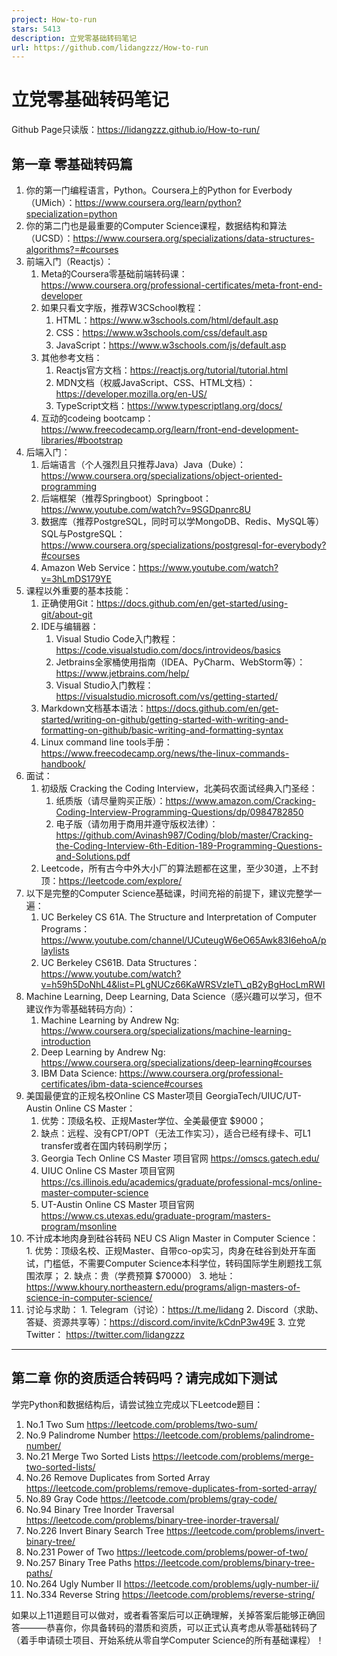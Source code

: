 ```yaml
---
project: How-to-run
stars: 5413
description: 立党零基础转码笔记
url: https://github.com/lidangzzz/How-to-run
---
```


立党零基础转码笔记
=========

Github Page只读版：https://lidangzzz.github.io/How-to-run/

第一章 零基础转码篇
----------

1.  你的第一门编程语言，Python。Coursera上的Python for Everbody （UMich）：https://www.coursera.org/learn/python?specialization=python
2.  你的第二门也是最重要的Computer Science课程，数据结构和算法 （UCSD）：https://www.coursera.org/specializations/data-structures-algorithms?=#courses
3.  前端入门（Reactjs）：
    1.  Meta的Coursera零基础前端转码课：https://www.coursera.org/professional-certificates/meta-front-end-developer
    2.  如果只看文字版，推荐W3CSchool教程：
        1.  HTML：https://www.w3schools.com/html/default.asp
        2.  CSS：https://www.w3schools.com/css/default.asp
        3.  JavaScript：https://www.w3schools.com/js/default.asp
    3.  其他参考文档：
        1.  Reactjs官方文档：https://reactjs.org/tutorial/tutorial.html
        2.  MDN文档（权威JavaScript、CSS、HTML文档）：https://developer.mozilla.org/en-US/
        3.  TypeScript文档：https://www.typescriptlang.org/docs/
    4.  互动的codeing bootcamp：https://www.freecodecamp.org/learn/front-end-development-libraries/#bootstrap
4.  后端入门：
    1.  后端语言（个人强烈且只推荐Java）Java（Duke）：https://www.coursera.org/specializations/object-oriented-programming
    2.  后端框架（推荐Springboot）Springboot：https://www.youtube.com/watch?v=9SGDpanrc8U
    3.  数据库（推荐PostgreSQL，同时可以学MongoDB、Redis、MySQL等）SQL与PostgreSQL：https://www.coursera.org/specializations/postgresql-for-everybody?#courses
    4.  Amazon Web Service：https://www.youtube.com/watch?v=3hLmDS179YE
5.  课程以外重要的基本技能：
    1.  正确使用Git：https://docs.github.com/en/get-started/using-git/about-git
    2.  IDE与编辑器：
        1.  Visual Studio Code入门教程：https://code.visualstudio.com/docs/introvideos/basics
        2.  Jetbrains全家桶使用指南（IDEA、PyCharm、WebStorm等）：https://www.jetbrains.com/help/
        3.  Visual Studio入门教程：https://visualstudio.microsoft.com/vs/getting-started/
    3.  Markdown文档基本语法：https://docs.github.com/en/get-started/writing-on-github/getting-started-with-writing-and-formatting-on-github/basic-writing-and-formatting-syntax
    4.  Linux command line tools手册：https://www.freecodecamp.org/news/the-linux-commands-handbook/
6.  面试：
    1.  初级版 Cracking the Coding Interview，北美码农面试经典入门圣经：
        1.  纸质版（请尽量购买正版）：https://www.amazon.com/Cracking-Coding-Interview-Programming-Questions/dp/0984782850
        2.  电子版（请勿用于商用并遵守版权法律）：https://github.com/Avinash987/Coding/blob/master/Cracking-the-Coding-Interview-6th-Edition-189-Programming-Questions-and-Solutions.pdf
    2.  Leetcode，所有古今中外大小厂的算法题都在这里，至少30道，上不封顶：https://leetcode.com/explore/
7.  以下是完整的Computer Science基础课，时间充裕的前提下，建议完整学一遍：
    1.  UC Berkeley CS 61A. The Structure and Interpretation of Computer Programs：https://www.youtube.com/channel/UCuteugW6eO65Awk83I6ehoA/playlists
    2.  UC Berkeley CS61B. Data Structures：https://www.youtube.com/watch?v=h59h5DoNhL4&list=PLgNUCz66KaWRSVzIeT\_qB2yBgHocLmRWI
8.  Machine Learning, Deep Learning, Data Science（感兴趣可以学习，但不建议作为零基础转码方向）：
    1.  Machine Learning by Andrew Ng: https://www.coursera.org/specializations/machine-learning-introduction
    2.  Deep Learning by Andrew Ng: https://www.coursera.org/specializations/deep-learning#courses
    3.  IBM Data Science: https://www.coursera.org/professional-certificates/ibm-data-science#courses
9.  美国最便宜的正规名校Online CS Master项目 GeorgiaTech/UIUC/UT-Austin Online CS Master：
    1.  优势：顶级名校、正规Master学位、全美最便宜 $9000；
    2.  缺点：远程、没有CPT/OPT（无法工作实习），适合已经有绿卡、可L1 transfer或者在国内转码刷学历；
    3.  Georgia Tech Online CS Master 项目官网 https://omscs.gatech.edu/
    4.  UIUC Online CS Master 项目官网 https://cs.illinois.edu/academics/graduate/professional-mcs/online-master-computer-science
    5.  UT-Austin Online CS Master 项目官网 https://www.cs.utexas.edu/graduate-program/masters-program/msonline
10.  不计成本地肉身到硅谷转码 NEU CS Align Master in Computer Science：
    1.  优势：顶级名校、正规Master、自带co-op实习，肉身在硅谷到处开车面试，门槛低，不需要Computer Science本科学位，转码国际学生刷题找工氛围浓厚；
    2.  缺点：贵（学费预算 $70000）
    3.  地址：https://www.khoury.northeastern.edu/programs/align-masters-of-science-in-computer-science/
11.  讨论与求助：
    1.  Telegram（讨论）：https://t.me/lidang
    2.  Discord（求助、答疑、资源共享等）：https://discord.com/invite/kCdnP3w49E
    3.  立党Twitter： https://twitter.com/lidangzzz

* * *

第二章 你的资质适合转码吗？请完成如下测试
---------------------

学完Python和数据结构后，请尝试独立完成以下Leetcode题目：

1.  No.1 Two Sum https://leetcode.com/problems/two-sum/
2.  No.9 Palindrome Number https://leetcode.com/problems/palindrome-number/
3.  No.21 Merge Two Sorted Lists https://leetcode.com/problems/merge-two-sorted-lists/
4.  No.26 Remove Duplicates from Sorted Array https://leetcode.com/problems/remove-duplicates-from-sorted-array/
5.  No.89 Gray Code https://leetcode.com/problems/gray-code/
6.  No.94 Binary Tree Inorder Traversal https://leetcode.com/problems/binary-tree-inorder-traversal/
7.  No.226 Invert Binary Search Tree https://leetcode.com/problems/invert-binary-tree/
8.  No.231 Power of Two https://leetcode.com/problems/power-of-two/
9.  No.257 Binary Tree Paths https://leetcode.com/problems/binary-tree-paths/
10.  No.264 Ugly Number II https://leetcode.com/problems/ugly-number-ii/
11.  No.334 Reverse String https://leetcode.com/problems/reverse-string/

如果以上11道题目可以做对，或者看答案后可以正确理解，关掉答案后能够正确回答———恭喜你，你具备转码的潜质和资质，可以正式认真考虑从零基础转码了（着手申请硕士项目、开始系统从零自学Computer Science的所有基础课程）！
